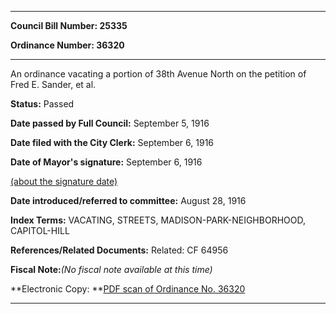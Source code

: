 

********

**Council Bill Number: 25335**
   
**Ordinance Number: 36320**
********

 An ordinance vacating a portion of 38th Avenue North on the petition of Fred E. Sander, et al.

**Status:** Passed
   
**Date passed by Full Council:** September 5, 1916
   
**Date filed with the City Clerk:** September 6, 1916
   
**Date of Mayor's signature:** September 6, 1916
   
[(about the signature date)](/~public/approvaldate.htm)
   
   
   
**Date introduced/referred to committee:** August 28, 1916
   
   
**Index Terms:** VACATING, STREETS, MADISON-PARK-NEIGHBORHOOD, CAPITOL-HILL

**References/Related Documents:** Related: CF 64956

**Fiscal Note:**_(No fiscal note available at this time)_

**Electronic Copy: **[PDF scan of Ordinance No. 36320](/~archives/Ordinances/Ord_36320.pdf)

********

